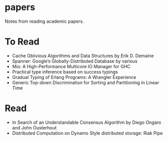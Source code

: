 papers
======

Notes from reading academic papers.


To Read
======
 * Cache Oblivious Algorithms and Data Structures by Erik D. Demaine
 * Spanner: Google’s Globally-Distributed Database by various
 * Mio: A High-Performance Multicore IO Manager for GHC
 * Practical type inference based on success typings
 * Gradual Typing of Erlang Programs: A Wrangler Experience
 * Generic Top-down Discrimination for Sorting and Partitioning in Linear Time
 

Read
======
 * In Search of an Understandable Consensus Algorithm by Diego Ongaro and John Ousterhout
 * Distributed Computation on Dynamo Style distributed storage: Riak Pipe
